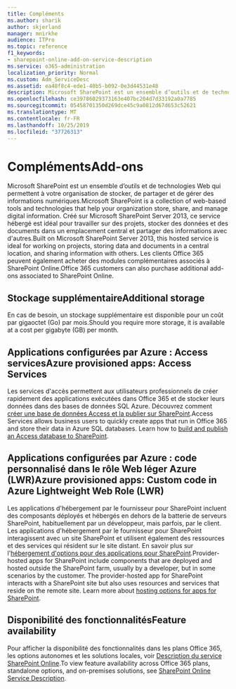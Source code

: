 ```yaml
---
title: Compléments
ms.author: sharik
author: skjerland
manager: mnirkhe
audience: ITPro
ms.topic: reference
f1_keywords:
- sharepoint-online-add-on-service-description
ms.service: o365-administration
localization_priority: Normal
ms.custom: Adm_ServiceDesc
ms.assetid: ea48f8c4-ede1-40b5-b092-0e3d44531e48
description: Microsoft SharePoint est un ensemble d’outils et de technologies Web qui permettent à votre organisation de stocker, de partager et de gérer des informations numériques. Créé sur Microsoft SharePoint Server 2013, ce service hébergé est idéal pour travailler sur des projets, stocker des données et des documents dans un emplacement central et partager des informations avec d'autres. Les clients Office 365 peuvent également acheter des modules complémentaires associés à SharePoint Online.
ms.openlocfilehash: ce39786029373163e407bc204d7d33192a0a7785
ms.sourcegitcommit: 05458701350d269dce45c9a0812d67d653c52621
ms.translationtype: MT
ms.contentlocale: fr-FR
ms.lasthandoff: 10/25/2019
ms.locfileid: "37726313"
---
```

# <a name="add-ons"></a><span data-ttu-id="311de-105">Compléments</span><span class="sxs-lookup"><span data-stu-id="311de-105">Add-ons</span></span>

<span data-ttu-id="311de-106">Microsoft SharePoint est un ensemble d’outils et de technologies Web qui permettent à votre organisation de stocker, de partager et de gérer des informations numériques.</span><span class="sxs-lookup"><span data-stu-id="311de-106">Microsoft SharePoint is a collection of web-based tools and technologies that help your organization store, share, and manage digital information.</span></span> <span data-ttu-id="311de-107">Créé sur Microsoft SharePoint Server 2013, ce service hébergé est idéal pour travailler sur des projets, stocker des données et des documents dans un emplacement central et partager des informations avec d'autres.</span><span class="sxs-lookup"><span data-stu-id="311de-107">Built on Microsoft SharePoint Server 2013, this hosted service is ideal for working on projects, storing data and documents in a central location, and sharing information with others.</span></span> <span data-ttu-id="311de-108">Les clients Office 365 peuvent également acheter des modules complémentaires associés à SharePoint Online.</span><span class="sxs-lookup"><span data-stu-id="311de-108">Office 365 customers can also purchase additional add-ons associated to SharePoint Online.</span></span>
  
## <a name="additional-storage"></a><span data-ttu-id="311de-109">Stockage supplémentaire</span><span class="sxs-lookup"><span data-stu-id="311de-109">Additional storage</span></span>

<span data-ttu-id="311de-110">En cas de besoin, un stockage supplémentaire est disponible pour un coût par gigaoctet (Go) par mois.</span><span class="sxs-lookup"><span data-stu-id="311de-110">Should you require more storage, it is available at a cost per gigabyte (GB) per month.</span></span>
  
## <a name="azure-provisioned-apps-access-services"></a><span data-ttu-id="311de-111">Applications configurées par Azure : Access services</span><span class="sxs-lookup"><span data-stu-id="311de-111">Azure provisioned apps: Access Services</span></span>

<span data-ttu-id="311de-p103">Les services d'accès permettent aux utilisateurs professionnels de créer rapidement des applications exécutées dans Office 365 et de stocker leurs données dans des bases de données SQL Azure. Découvrez comment [créer une base de données Access et la publier sur SharePoint](https://go.microsoft.com/fwlink/p/?LinkID=393754).</span><span class="sxs-lookup"><span data-stu-id="311de-p103">Access Services allows business users to quickly create apps that run in Office 365 and store their data in Azure SQL databases. Learn how to [build and publish an Access database to SharePoint](https://go.microsoft.com/fwlink/p/?LinkID=393754).</span></span>
  
## <a name="azure-provisioned-apps-custom-code-in-azure-lightweight-web-role-lwr"></a><span data-ttu-id="311de-114">Applications configurées par Azure : code personnalisé dans le rôle Web léger Azure (LWR)</span><span class="sxs-lookup"><span data-stu-id="311de-114">Azure provisioned apps: Custom code in Azure Lightweight Web Role (LWR)</span></span>

<span data-ttu-id="311de-p104">Les applications d'hébergement par le fournisseur pour SharePoint incluent des composants déployés et hébergés en dehors de la batterie de serveurs SharePoint, habituellement par un développeur, mais parfois, par le client. Les applications d'hébergement par le fournisseur pour SharePoint interagissent avec un site SharePoint et utilisent également des ressources et des services qui résident sur le site distant. En savoir plus sur l'[hébergement d'options pour des applications pour SharePoint](https://go.microsoft.com/fwlink/?LinkId=271314).</span><span class="sxs-lookup"><span data-stu-id="311de-p104">Provider-hosted apps for SharePoint include components that are deployed and hosted outside the SharePoint farm, usually by a developer, but in some scenarios by the customer. The provider-hosted app for SharePoint interacts with a SharePoint site but also uses resources and services that reside on the remote site. Learn more about [hosting options for apps for SharePoint](https://go.microsoft.com/fwlink/?LinkId=271314).</span></span>
  
## <a name="feature-availability"></a><span data-ttu-id="311de-118">Disponibilité des fonctionnalités</span><span class="sxs-lookup"><span data-stu-id="311de-118">Feature availability</span></span>

<span data-ttu-id="311de-119">Pour afficher la disponibilité des fonctionnalités dans les plans Office 365, les options autonomes et les solutions locales, voir [Description du service SharePoint Online](sharepoint-online-service-description.md).</span><span class="sxs-lookup"><span data-stu-id="311de-119">To view feature availability across Office 365 plans, standalone options, and on-premises solutions, see [SharePoint Online Service Description](sharepoint-online-service-description.md).</span></span>
  